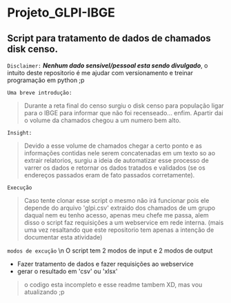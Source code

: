 # Projeto_GLPI-IBGE

## Script para tratamento de dados de chamados disk censo.


`Disclaimer:` 
***Nenhum dado sensivel/pessoal esta sendo divulgado***, o intuito deste repositorio é me ajudar com versionamento e 
treinar programação em python ;p

`Uma breve introdução:`
> Durante a reta final do censo surgiu o disk censo para população ligar para o IBGE para informar que não foi recenseado... enfim.
Apartir dai o volume da chamados chegou a um numero bem alto.

`Insight:`
> Devido a esse volume de chamados chegar a certo ponto e as informações contidas nele serem concatenadas em um texto so ao extrair relatorios, 
surgiu a ideia de automatizar esse processo de varrer os dados e retornar os dados tratados e validados (se os endereços passados eram de fato passados corretamente).

`Execução`
> Caso tente clonar esse script o mesmo não irá funcionar pois ele depende do arquivo 'glpi.csv' extraido dos chamados de um grupo daqual nem eu tenho acesso,
apenas meu chefe me passa, alem disso o script faz requisições a um webservice em rede interna. 
(mais uma vez resaltando que este repositorio tem apenas a intenção de documentar esta atividade)

`modos de excução`
\n O script tem 2 modos de input e 2 modos de output
- Fazer tratamento de dados e fazer requisições ao webservice 
- gerar o resultado em 'csv' ou 'xlsx'

> o codigo esta incompleto e esse readme tambem XD, mas vou atualizando ;p
